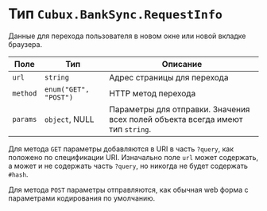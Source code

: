 Тип `Cubux.BankSync.RequestInfo`
================================

Данные для перехода пользователя в новом окне или новой вкладке
браузера.

Поле | Тип | Описание
---- | --- | --------
`url` | `string` | Адрес страницы для перехода
`method` | `enum("GET", "POST")` | HTTP метод перехода
`params` | `object`, NULL | Параметры для отправки. Значения всех полей объекта всегда имеют тип `string`.

Для метода `GET` параметры добавляются в URI в часть `?query`, как
положено по спецификации URI. Изначально поле `url` может содержать, а
может и не содержать часть `?query`, но никогда не будет содержать
`#hash`.

Для метода `POST` параметры отправляются, как обычная web форма с
параметрами кодирования по умолчанию.
